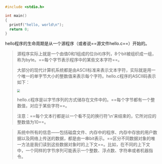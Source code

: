 ```c
#include <stdio.h>

int main() 
{
  printf("hello, world\n");
  return 0;
}
```

hello程序的生命周期是从一个源程序（或者说==源文件hello.c==）开始的。

>源程序实际上就是一个由值0和1组成的位(bit)序列，8个bit被组织成一组，称为byte。==每个字节表示程序中的某些文本字符==。
>
>大部分的现代计算机系统都是由ASCII标准来表示文本字符，实际就是用一个唯一的单字节大小的整数值来表示每个字符。hello.c程序的ASCII码表示如下：
>
><img src="https://tva1.sinaimg.cn/large/008i3skNgy1gqp683kvlbj30j306v3zx.jpg" style="zoom:60%">
>
>hello.c程序是以字节序列的方式储存在文件中的。==每个字节都有一个整数值，对应于某些字符==。
>
>注意：==每个文本行都是以一个看不见的换行符‘\n’来结束的，它所对应的整数值为10==。

>系统中所有的信息——包括磁盘文件、内存中的程序、内存中存放的用户数据以及网络上传送的数据，都是由一串bit表示。==区分不同数据对象的唯一方法是我们读到这些数据对象时的上下文==。比如，在不同的上下文中，一个同样的字节序列可能表示一个整数、浮点数、字符串或者机器指令。